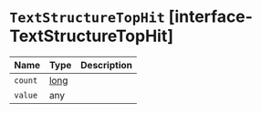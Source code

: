 # `TextStructureTopHit` [interface-TextStructureTopHit]

| Name | Type | Description |
| - | - | - |
| `count` | [long](./long.md) | &nbsp; |
| `value` | any | &nbsp; |
